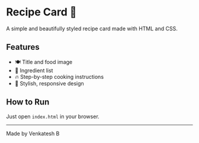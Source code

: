 # Recipe Card 🍜

A simple and beautifully styled recipe card made with HTML and CSS.

## Features

- 🍽️ Title and food image
- 🧂 Ingredient list
- 🔥 Step-by-step cooking instructions
- 🎨 Stylish, responsive design

## How to Run

Just open `index.html` in your browser.

---

Made by Venkatesh B
